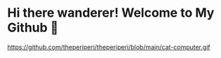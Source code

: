 # Hi there wanderer! Welcome to My Github 👋


https://github.com/theperiperi/theperiperi/blob/main/cat-computer.gif
